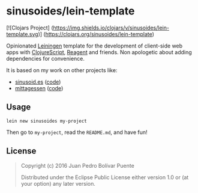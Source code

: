 sinusoides/lein-template
========================

[![Clojars Project]
  (https://img.shields.io/clojars/v/sinusoides/lein-template.svg)]
  (https://clojars.org/sinusoides/lein-template)

Opinionated [Leiningen](http://leiningen.org/) template for the
development of client-side web apps with
[ClojureScript](http://clojurescript.net),
[Reagent](http://reagent-project.github.io/) and friends.  Non
apologetic about adding dependencies for convenience.

It is based on my work on other projects like:

* [sinusoid.es](http://sinusoid.es)
  ([code](https://github.com/arximboldi/sinusoides))
* [mittagessen](http://sinusoid.es/mittagessen)
  ([code](https://github.com/arximboldi/mittagessen))

Usage
-----

```
lein new sinusoides my-project
```

Then go to `my-project`, read the `README.md`, and have fun!

License
-------

>
>  Copyright (c) 2016 Juan Pedro Bolívar Puente
>
>  Distributed under the Eclipse Public License either version 1.0 or (at
>  your option) any later version.
>
